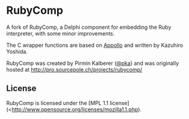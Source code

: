 # RubyComp

A fork of RubyComp, a Delphi component for embedding the Ruby interpreter, with some minor improvements.

The C wrapper functions are based on [Appollo](http://www.moriq.com/apollo/) and written by Kazuhiro Yoshida.

RubyComp was created by Pirmin Kalberer ([@pka](https://github.com/pka)) and was originally hosted at http://pro.sourcepole.ch/projects/rubycomp/

## License

RubyComp is licensed under the [MPL 1.1 license](<http://www.opensource.org/licenses/mozilla1.1.php).

